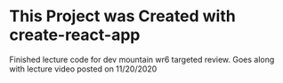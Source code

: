 # This Project was Created with create-react-app

Finished lecture code for dev mountain wr6 targeted review.  Goes along with lecture video posted on 11/20/2020